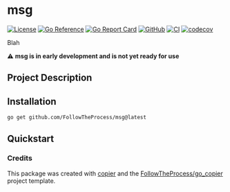 # msg

[![License](https://img.shields.io/github/license/FollowTheProcess/msg)](https://github.com/FollowTheProcess/msg)
[![Go Reference](https://pkg.go.dev/badge/github.com/FollowTheProcess/msg.svg)](https://pkg.go.dev/github.com/FollowTheProcess/msg)
[![Go Report Card](https://goreportcard.com/badge/github.com/FollowTheProcess/msg)](https://goreportcard.com/report/github.com/FollowTheProcess/msg)
[![GitHub](https://img.shields.io/github/v/release/FollowTheProcess/msg?logo=github&sort=semver)](https://github.com/FollowTheProcess/msg)
[![CI](https://github.com/FollowTheProcess/msg/workflows/CI/badge.svg)](https://github.com/FollowTheProcess/msg/actions?query=workflow%3ACI)
[![codecov](https://codecov.io/gh/FollowTheProcess/msg/branch/main/graph/badge.svg)](https://codecov.io/gh/FollowTheProcess/msg)

Blah

⚠️ **msg is in early development and is not yet ready for use**

## Project Description

## Installation

```shell
go get github.com/FollowTheProcess/msg@latest
```

## Quickstart

### Credits

This package was created with [copier] and the [FollowTheProcess/go_copier] project template.

[copier]: https://copier.readthedocs.io/en/stable/
[FollowTheProcess/go_copier]: https://github.com/FollowTheProcess/go_copier
